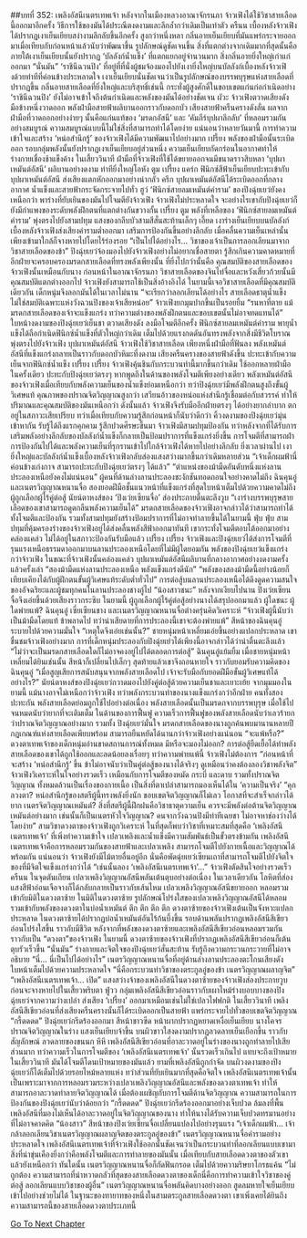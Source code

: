 ##บทที่ 352: เพลิงอัสนีเนตรเทพเจ้า
หลังจากในเมืองหลวงอาณาจักรนภา จ้าวเฟิงได้ใช้วิชาสายเลือดนี้ออกมาอีกครั้ง วิธีการใช้ของมันได้ประณีตงดงามและลึกล้ำกว่าเดิมเป็นเท่าตัว
ครืนน
เบื้องหลังจ้าวเฟิงได้ปรากฏเงาเย็นเยียบสง่างามลึกลับขึ้นอีกครั้ง สูงกว่าหนึ่งหลา กลิ่นอายเย็นเยียบที่มันแพร่กระจายออกมาเมื่อเทียบกับก่อนหน้าแล้วนับว่าพัฒนาขึ้น รูปลักษณ์ดูชัดเจนขึ้น
สิ่งที่แตกต่างจากเดิมมากที่สุดนั้นคือภายใต้เงาเย็นเยียบนั้นยังปรากฏ ‘บัลลังก์น้ำแข็ง’ ที่แตกแยกอยู่จำนวนมาก สิ่งกลิ่นอายยิ่งใหญ่เก่าแก่ออกมา
“นั่นมัน”
‘ราชินีฉวนปิง’ ที่อยู่ที่ที่นั่งผู้ชมจ้องมองไปยังเงายิ่งใหญ่บนบัลลังก์เบื้องหลังจ้าวเฟิงด้วยท่าทีที่ค่อนข้างประหลาดใจ
เงาเย็นเยียบนั่นชัดเจนว่าเป็นรูปลักษณ์ของบรรพบุรุษแห่งสายเลือดที่ปรากฏขึ้น
กลิ่นอายสายเลือดที่ยิ่งใหญ่และบริสุทธิ์เช่นนี้ กระทั่งผู้สูงศักดิ์ในขอบเขตแก่นก่อกำเนิดอย่าง ‘ราชินีฉวนปิง’ ยังไม่อาจเข้าใจถึงต้นกำเนิดและพลังของมันได้อย่างชัดเจน
ผัวะ
จ้าวเฟิงตวาดเสียงดัง มือข้างหนึ่งวาดออก พลังฝ่ามือสายฟ้าผลิบานออกราวกับดอกบัว เสียงสายฟ้าครืนครางดังลั่น
ผลจากฝ่ามือที่วาดออกอย่างง่ายๆ นั้นคือแก่นแท้ของ ‘มรดกอัสนี’ และ ‘คัมภีร์บุปผาลึกลับ’ ที่หลอมรวมกันอย่างสมบูรณ์ ความสมบูรณ์แบบนี้ไม่ใช่สิ่งที่สามารถทำได้โดยง่าย
แน่นอนว่าหลายวันมานี้ การทำความเข้าใจและสร้าง ‘หน่อสำนึกรู้’ ของจ้าวเฟิงได้มีความพัฒนาไปอย่างมาก
เปรี้ยง
พลังของฝ่ามือนั้นระเบิดออก รอบกลุ่มพลังนั้นยังปรากฏเงาเย็นเยียบอยู่ส่วนหนึ่ง ความเย็นเยียบกัดกร่อนในอากาศทำให้ร่างกายเชื่องช้าแข็งค้าง
ในเสี้ยววินาที ฝ่ามือที่จ้าวเฟิงที่ใช้ได้ขยายออกจนมีขนาดราวสิบหลา ‘บุปผาเหมันต์อัสนี’ ผลิบานอย่างดงาม ท่าทียิ่งใหญ่โอหัง
ตูม เปรี้ยง แคร่ก
ฟินิกซ์สีฟ้าเย็นเยียบปะทะเข้ากับบุปผาเหมันต์อัสนี ส่งเสียงแตกหักออกมาอย่างน่ากลัว
ครึก
บุปผาเหมันต์อัสนีได้ระเบิดออกที่กลางอากาศ น้ำแข็งและสายฟ้ากระจัดกระจายไปทั่ว
ฮูว์
‘ฟินิกซ์สายลมเหมันต์คำราม’ ของปิงฉุ่ยเยว่ยังคงเหนือกว่า พาร่างที่ยับเยินของมันไปโจมตียังจ้าวเฟิง
จ้าวเฟิงไม่ประหลาดใจ จะอย่างไรเขากับปิงฉุ่ยเยว่ก็ยังมีกำแพงของระดับพลังฝึกตนที่แตกต่างกันขวางกั้น
เปรี้ยง ตูม
พลังที่เหลือของ ‘ฟินิกซ์สายลมเหมันต์คำราม’ พุ่งตรงไปยังสามปทุม แสงของกลีบบัวสามสีสั่นสะท้านเล็กๆ
เอี๊ยด
เงาร่างเย็นเยียบบนบัลลังก์เบื้องหลังจ้าวเฟิงส่งเสียงคำรามต่ำออกมา เสริมการป้องกันขึ้นอย่างลึกลับ
เมื่อคลื่นความเย็นเหล่านั้นเพียงเข้ามาใกล้ก็จางหายไปโดยไร้ร่องรอย
“เป็นไปได้อย่างไร... วิชาของเจ้าเป็นการลอกเลียนมาจากวิชาสายเลือดของข้า”
ปิงฉุ่ยเยว่จ้องมองไปยังจ้าวเฟิงอย่างไม่อยากเชื่อสายตา รู้สึกเกินความคาดหมายที่อีกฝ่ายจะครอบครองมรดกสายเลือดที่ทรงพลังเพียงนั้น
ที่ยิ่งไปกว่านั้นคือ
คุณสมบัติของสายเลือดของจ้าวเฟิงนั้นเหมือนกับนาง
ก่อนหน้าในอาณาจักรนภา วิชาสายเลือดของจินไท่จื่อและหวังเสี่ยวก้วยนั้นมีคุณสมบัติแตกต่างออกไป จ้าวเฟิงยังสามารถใช้เป็นสิ่งอ้างอิงได้
ในยามนี้เจอวิชาสายเลือดที่มีคุณสมบัติเดียวกัน เด็กหนุ่มจึงลอกมันได้ในเวลาไม่นาน
“จะเรียกว่าลอกเลียนได้อย่างไร สายเลือดธาตุน้ำแข็งไม่ใช่สมบัติเฉพาะแห่งวังฉวนปิงของเจ้าเสียหน่อย”
จ้าวเฟิงยกมุมปากขึ้นเป็นรอยยิ้ม
“รนหาที่ตาย แม้มรดกสายเลือดของเจ้าจะแข็งแกร่ง ทว่าความต่างของพลังฝึกตนและขอบเขตนั้นไม่อาจทดแทนได้”
ใบหน้างดงามของปิงฉุ่ยเยว่เย็นชา ตวาดเสียงดัง ลงมือโจมตีอีกครั้ง
ฟินิกซ์สายลมเหมันต์คำราม
พายุน้ำแข็งได้ถือกำเนิดฟินิกซ์น้ำแข็งที่ตัวใหญ่กว่าเดิม เต็มไปด้วยแรงกดดันอันทรงพลังจากสิ่งมีชีวิตโบราณ พุ่งตรงไปยังจ้าวเฟิง
บุปผาเหมันต์อัสนี
จ้าวเฟิงใช้วิชาสายเลือด เพียงหนึ่งฝ่ามือที่ฟันลง พลังเหมันต์อัสนีที่แข็งแกร่งกลายเป็นราวกับดอกบัวหิมะที่งดงาม เสียงครืนครางของสายฟ้าดังขึ้น ปะทะเข้ากับความเย็นจากฟินิกซ์น้ำแข็ง
เปรี้ยง เปรี้ยง
จ้าวเฟิงคุ้นชินกับกระบวนท่านี้มากขึ้นกว่าเดิม ใช้ออกหลายฝ่ามือในครั้งเดียว ปะทะกับปิงฉุ่ยเยว่ตรงๆ
หากพูดถึงในด้านของพลังโจมตีเพียงอย่างเดียว พลังเหมันต์อัสนีของจ้าวเฟิงเมื่อเทียบกับพลังความเย็นของน้ำแข็งย่อมเหนือกว่า
ทว่าปิงฉุ่ยเยว่มีพลังฝึกตนสูงถึงขั้นผู้วิเศษแท้ คุณภาพของปราณจิตวิญญาณสูงกว่า เสวียนอ้าวของหน่อแห่งสำนึกรู้เชื่อมต่อกับสวรรค์ ทำให้ปริมาณและคุณสมบัติของมันเหนือกว่า
ดังนั้นแล้ว จ้าวเฟิงจึงรับมืออีกฝ่ายตรงๆ ได้อย่างยากลำบาก ตกอยู่ในสภาวะเสียเปรียบ ทว่าเมื่อเทียบกับความรู้สึกก่อนหน้าก็นับว่าดีกว่า
คิ้วงดงามของปิงฉุ่ยเยว่มุ่นเข้าหากัน รับรู้ได้ถึงแรกคุกคาม รู้สึกปวดศีรษะขึ้นมา
จ้าวเฟิงมีสามปทุมป้องกัน ทว่าหลังจากที่ได้รับการเสริมพลังอย่างลึกลับของบัลลังก์น้ำแข็งก็กลายเป็นป้อมปราการที่แข็งแกร่งยิ่งขึ้น
การโจมตีที่สามารถฝ่าการป้องกันไปได้และพลังความเย็นที่รุกรานเข้าไปใกล้จ้าวเฟิงได้หายไปอย่างลึกลับ
ยิ่งเวลาผ่านไป เงายิ่งใหญ่และบัลลังก์น้ำแข็งเบื้องหลังจ้าวเฟิงกลับส่องแสงสว่างมากขึ้นกว่าเดิมหลายส่วน
“เจ้าเด็กผมฟ้านี่ค่อนข้างเก่งกาจ สามารถปะทะกับปิงฉุ่ยเยว่ตรงๆ ได้แล้ว”
“ตำแหน่งของม้ามืดอันดับหนึ่งแห่งลานประลองเหนือยังคงไม่แน่นอน”
ผู้คนที่ด้านล่างลานประลองชะงักชันทอดถอนใจอย่างคาดไม่ถึง
ฉินคุนอู๋และเนตรวิญญาณหนานจื่อ สองยอดฝีมือชั้นแนวหน้าที่แข็งแกร่งที่สุดใบหน้าเต็มไปด้วยความคาดไม่ถึง
ผู้ถูกเลือกผู้ไร้คู่ต่อสู้ นัยน์ตาหงส์ของ ‘ปิงเว่ยเซียนจื่อ’ ส่องประกายตื่นตะลึงวูบ “เงาร่างบรรพบุรุษสายเลือดของเขาสามารถดูดกลืนพลังความเย็นได้”
มรดกสายเลือดของจ้าวเฟิงอาจกล่าวได้ว่าสามารถทำได้ทั้งโจมตีและป้องกัน
รวมทั้งสามปทุมยังสร้างป้อมปราการที่ไม่อาจทำลายขึ้นได้ในยามนี้
ฟุ่บ ฟุ่บ
สามปทุมที่คุ้มครองร่างของจ้าวเฟิงอยู่ได้ส่งคลื่นพลังสีฟ้าออกมาทันที
เขากระทั่งโจมตีตอบโต้ออกมาอย่างคล่องแคล่ว ไม่ได้อยู่ในสภาวะป้องกันรับมือแล้ว
เปรี้ยง เปรี้ยง
จ้าวเฟิงและปิงฉุ่ยเยว่ได้ส่งการโจมตีที่รุนแรงเหนือธรรมดาออกมาบนลานประลองเหนือโดยที่ไม่มีผู้ใดยอมกัน
พลังของปิงฉุ่ยเยว่แข็งแกร่งกว่าจ้าวเฟิง ในขณะที่จ้าวเฟิงนั้นคล่องแคล่ว บุปผาเหมันต์อัสนีผลิบานที่กลางอากาศอย่างงดงามครั้งแล้วครั้งเล่า
“สองม้ามืดแห่งลานประลองเหนือ พลังแข็งแกร่งดีนัก”
“พลังของสองม้ามืดนี้อย่างน้อยก็เทียบเคียงได้กับผู้ฝึกตนขั้นผู้วิเศษแท้ระดับต่ำทั่วไป”
การต่อสู้บนลานประลองเหนือได้ดึงดูดความสนใจของอัจฉริยะและผู้ชมทุกคนในลานประลองชางกู่ไป
“น้องสาวชนะ”
หลังจากเงียบไปนาน ปิงเว่ยเซียนจื่อจึงเอ่ยขึ้นด้วยเสียงราวกระซิบ
ในยามนี้ ผู้ถูกเลือกผู้ไร้คู่ต่อสู้อย่างนางได้สรุปออกมาแล้ว
ผู้ใดชนะ ผู้ใดพ่ายแพ้?
ฉินคุนอู๋ เซี่ยเซียนชาง และเนตรวิญญาณหนานจื่อต่างครุ่นคิดวิเคราะห์
“จ้าวเฟิงผู้นี้นับว่าเป็นม้ามืดโดยแท้ ข้าพลาดไป ทว่าน่าเสียดายที่การประลองนี้เขาจะต้องพ่ายแพ้”
สีหน้าของฉินคุนอู๋ระบายไปด้วยความมั่นใจ
“เหตุใดจึงเอ่ยเช่นนั้น?”
ชายหนุ่มหน้าเหลี่ยมเอ่ยขึ้นอย่างแปลกประหลาด เขาชื่นชมจ้าวเฟิงอย่างมาก การที่เด็กหนุ่มประลองกับปิงฉุ่ยเย่วได้เพียงนี้อาจกล่าวได้ว่าน่าตื่นตะลึงแล้ว
“ไม่ว่าจะเป็นมรดกสายเลือดใดก็ไม่อาจคงอยู่ไปได้ตลอดการต่อสู้”
ฉินคุนอู๋แย้มยิ้ม
เมื่อชายหนุ่มหน้าเหลี่ยมได้ยินเช่นนั้น สีหน้าก็เปลี่ยนไปเล็กๆ
สุดท้ายแล้วเขาจึงถอนหายใจ ราวกับยอมรับความคิดของฉินคุนอู๋
“เมื่อสูญเสียการสนับสนุนจากพลังสายเลือดไป เจ้าจะรับมือกับยอดฝีมือขั้นผู้วิเศษแท้ได้อย่างไร?”
นัยน์ตาหงส์ของปิงฉุ่ยเยว่กวาดมองไปยังคู่ต่อสู้ด้วยความเย็นชาและเยาะเย้ย
จากมุมมองในยามนี้ แม้นางอาจไม่เหนือกว่าจ้าวเฟิง ทว่าพลังกระบวนท่าของนางแข็งแกร่งกว่าอีกฝ่าย
คนทั้งสองปะทะกัน พลังสายเลือดย่อมถูกใช้ไปอย่างต่อเนื่อง
พลังสายเลือดนั้นเป็นมรดกจากบรรพบุรุษ เมื่อใช้ไปจนหมดนับว่ายากที่จะเติมเต็ม
ในด้านของการฟื้นฟู ความเร็วการฟื้นฟูของพลังสายเลือดนับว่าเลวร้ายกว่าปราณจิตวิญญาณอย่างมาก
รวมทั้ง
ปิงฉุ่ยเยว่มั่นใจ มรดกสายเลือดของนางถูกค้นพบมานานหลายปี กฎเกณฑ์แห่งสายเลือดเพียบพร้อม สามารถยืนหยัดได้นานกว่าจ้าวเฟิงอย่างแน่นอน
“จะแพ้หรือ?”
ดวงตาเทพเจ้าของเด็กหนุ่มอ่านขาดสถานการณ์ทั้งหมด มีหรือจะมองไม่ออก?
การต่อสู้ยืดเยื้อได้ทำพลังสายเลือดของเขาได้ถูกใช้ออกและลดน้อยลงเรื่อยๆ
ทว่าความพ่ายแพ้นี้ จ้าวเฟิงไม่ต้องการ
“ก่อนหน้าที่จะสร้าง ‘หน่อสำนึกรู้’ ขึ้น ข้าไม่อาจนับว่าเป็นคู่ต่อสู้ของนางได้จริงๆ ดูเหมือนว่าคงต้องลองวิชาพลังจิต”
จ้าวเฟิงวิเคราะห์ในใจอย่างรวดเร็ว
เหมือนกับการโจมตีของหมัด กระบี่ และดาบ รวมทั้งปราณจิตวิญญาณ ทั้งหมดล้วนเป็นเรื่องของกายเนื้อ เป็นสิ่งที่ตาเปล่าสามารถมองเห็นได้ใน ‘ความเป็นจริง’
“คุกลวงตา? หน่อสำนึกรู้ของสตรีผู้นี้ทรงพลังยิ่งนัก ขอบเขตจิตวิญญาณก็ไม่เลว โอกาสที่จะสำเร็จกล่าวได้ยาก เนตรจิตวิญญาณเหมันต์? สิ่งที่สตรีผู้นี้ฝึกฝนคือวิชาธาตุความเย็น ควรจะมีพลังต่อต้านจิตวิญญาณเหมันต์อย่างมาก เช่นนั้นก็เป็นเนตรหัวใจวิญญาณ? คนจากวังฉวนปิงมีท่าทีเฉยชา ไม่อาจหาช่องว่างได้โดยง่าย”
สามวิชาดวงตาของจ้าวเฟิงถูกวิเคราะห์
ในที่สุดก็พบว่าวิชาที่เหมาะสมที่สุดคือ ‘เพลิงอัสนีเนตรเทพเจ้า’ ที่เพิ่งทำความเข้าใจ
เปลวเพลิงและน้ำแข็งมีความสัมพันธ์เป็นขั้วตรงข้ามกัน
เพลิงอัสนีเนตรเทพเจ้าคือการหลอมรวมกันของสายฟ้าและเปลวเพลิง สามารถโจมตีไปยังกายเนื้อและวิญญาณได้พร้อมกัน
แน่นอนว่า
จ้าวเฟิงยังมีไม้ตายอื่นอยู่อีก นั่นคือพัดฉุ่ยเยว่เซียนเถาที่สามารถโจมตีไปยังจิตใจของที่มีจิตใจแข็งแกร่งกว่าได้
“เช่นนั้นลอง ‘เพลิงอัสนีเนตรเทพเจ้า’...”
จ้าวเฟิงตัดสินใจอย่างรวดเร็ว
ครืนน
ในจุดตันเถียน เปลวเพลิงวิญญาณอัสนีพลันเต้นตุบอย่างต่อเนื่อง
ในเวลาเดียวกัน โลหิตที่ส่องแสงสีฟ้าอ่อนเจือจางก็ได้กลับกลายเป็นราวกับเส้นไหม เปลวเพลิงวิญญาณอัสนีขยายออก หลอมรวมเข้ากับมิติในดวงตาซ้าย
ในมิติในดวงตาซ้าย
รูปลักษณ์โปร่งใสของเปลวเพลิงวิญญาณอัสนีได้หลอมรวมเข้ากับพลังของดวงตาในบ่อน้ำเหมันต์
ตึก ตึก ตึก ตึก
ดวงตาซ้ายของจ้าวเฟิงเต้นเป็นจังหวะแปลกประหลาด
ในดวงตาซ้ายได้ปรากฏบ่อน้ำเหมันต์อันไร้ก้นบึ้งขึ้น รอบด้านพลันปรากฏเพลิงอัสนีสีเขียวอ่อนโปร่งใสขึ้น ราวกับมีชีวิต
หลังจากที่พลังของดวงตาซ้ายและเพลิงอัสนีสีเขียวอ่อนหลอมรวมกัน ราวกับเป็น “ดวงตา”ของจ้าวเฟิง
ในยามนี้
ดวงตาซ้ายของจ้าวเฟิงที่ปรากฏเพลิงอัสนีสีเขียวอ่อนก็เต้นตุบรัวเร็วขึ้น
“นั่นมัน”
ร่างกายและจิตใจของปิงฉุ่ยเยว่สั่นสะท้าน รับรู้ถึงความกระวนกระวายที่ไม่อาจอธิบาย
“นี่... นี่เป็นไปได้อย่างไร”
เนตรวิญญาณหนานจื่อที่อยู่ด้านล่างลานประลองตะโกนเสียงดัง ใบหน้าเต็มไปด้วยความประหลาดใจ “นี่คือกระบวนท่าวิชาของตระกูลอู๋ของข้า เนตรวิญญาณผลาญจิต”
“เพลิงอัสนีเนตรเทพเจ้า... เปิด”
แสงสว่างจ้าของเพลิงอัสนีในดวงตาซ้ายของจ้าวเฟิงส่องประกายวูบก่อนจะจางหายไปในเสี้ยวพริบตา
ฟู่วว
กลุ่มเพลิงอัสนีสีเขียวอ่อนราวกับเผาไหม้ร่างบอบบางของปิงฉุ่ยเยว่จากความว่างเปล่า ส่งเสียง ‘เปรี้ยง’ ออกมาเหมือนเช่นไม่ใช่เปลวไฟฟกติ
ในเสี้ยววินาที
เพลิงอัสนีสีเขียวอ่อนที่ส่งเสียงครืนครางนั้นก็ได้ระเบิดออกเป็นสายฟ้า แพร่กระจายไปทั่วขอบเขตจิตวิญญาณ
“กรี้ดดดด”
ปิงฉุ่ยเยว่กรีดร้องออกมา สีหน้าขาวซีด หน้าผากปรากฏหยาดเหงื่อเย็นเยียบ
นางโคจรปราณจิตวิญญาณในร่าง แสงเย็นเยียบจ้าขึ้น บนผิวขาวใสงดงามปรากฏลวดลายเย็นเยือกขึ้น ราวกับสัญลักษณ์ ลวดลายของขนนก
หึหึ
เพลิงอัสนีสีเขียวอ่อนที่อาละวาดอยู่ในร่างของนางถูกทำลายไปเสียส่วนมาก
ทว่าความเร็วในการโจมตีของ ‘เพลิงอัสนีเนตรเทพเจ้า’ นั้นรวดเร็วเกินไป แทบจะถึงเป้าหมายในเสี้ยววินาที มันได้โจมตีโดนเป้าหมายของมันแล้ว
ยามที่เพลิงอัสนีถูกกำจัด บนผิวงดงามของปิงฉุ่ยเยว่ก็ได้เต็มไปด้วยรอยไหม้หลายแห่ง
ทว่าส่วนที่ยับเยินมากที่สุดคือจิตใจ
เพลิงอัสนีเนตรเทพเจ้านั้นเป็นเพราะมาจากการหลอมรวมระหว่างเปลวเพลิงวิญญาณอัสนีและพลังของดวงตาเทพเจ้า ทำให้สามารถอาละวาดทำลายจิตวิญญาณได้
เมื่อต้องเผชิญกับการโจมตีด้านจิตวิญญาณ ความสามารถในการป้องกันของปิงฉุ่ยเยว่นับว่าด้อยกว่า
“กรี้ดดดด”
ปิงฉุ่ยเยว่กรีดร้องออกมาอย่างเจ็บปวด ล้มลงที่พื้น
เพลิงอัสนีที่มองไม่เห็นได้อาละวาดอยู่ในจิตวิญญาณของนาง ทำให้นางได้รับความเจ็บปวดทรมานอย่างที่ไม่อาจคาดคิด
“น้องสาว”
สีหน้าของปิงเว่ยเซียนจื่อเปลี่ยนแปลงไปอย่างรุนแรง
“เจ้าเด็กผมฟ้า... เจ้ากล้าลอกเลียนวิชาเนตรวิญญาณผลาญจิตของตระกูลอู๋ของข้า”
เนตรวิญญาณหนานจื่อคำรามอย่างประหลาดใจ
เพลิงอัสนีเนตรเทพเจ้าที่จ้าวเฟิงใช้ออกนั้นชัดเจนว่าเป็นกระบวนท่าที่ลอกเลียนแบบเขามา สิ่งที่น่าขุ่นเคืองยิ่งกว่าคือพลังโจมตีและการทำลายของมันนั้น เมื่อเทียบกับสายเลือดดวงตาของตัวเขาแล้วยังเหนือกว่า
ทันใดนั้น เนตรวิญญาณหนานจื่อก็กัดฟันกรอด เต็มไปด้วยความริษยาโกรธแค้น
“ไม่ถูกต้อง ความสามารถที่น่าหวาดกลัวที่สุดของสายเลือดดวงตาของเด็กนี่คือการทำความเข้าใจวิชาของคู่ต่อสู้ ลอกเลียนแบบวิชาของผู้อื่น”
เนตรวิญญาณหนานจื่อพลันคิดบางอย่างออก สูดลมหายใจเย็นเยียบเข้าไปอย่างช่วยไม่ได้
ในฐานะของทายาทของหนึ่งในสามตระกูลสายเลือดดวงตา เขาเพิ่งเคยได้ยินถึงความสามารถนี้ของสายเลือดดวงตาประเภทนี้



[Go To Next Chapter]( ./132.md)
